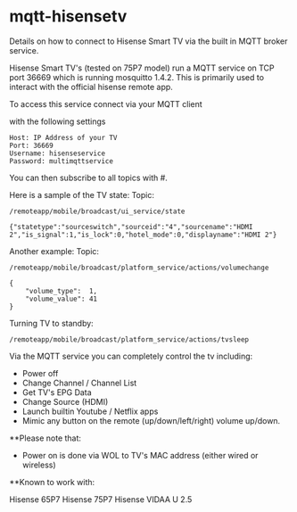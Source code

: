 # mqtt-hisensetv
Details on how to connect to Hisense Smart TV via the built in MQTT broker service.

Hisense Smart TV's (tested on 75P7 model) run a MQTT service on TCP port 36669 which is running mosquitto 1.4.2. This is primarily used to interact with the official hisense remote app.

To access this service connect via your MQTT client

with the following settings
```
Host: IP Address of your TV
Port: 36669
Username: hisenseservice
Password: multimqttservice
```
You can then subscribe to all topics with #.

Here is a sample of the TV state:
Topic:
```
/remoteapp/mobile/broadcast/ui_service/state

{"statetype":"sourceswitch","sourceid":"4","sourcename":"HDMI 2","is_signal":1,"is_lock":0,"hotel_mode":0,"displayname":"HDMI 2"}
```
Another example:
Topic:
```
/remoteapp/mobile/broadcast/platform_service/actions/volumechange

{
	"volume_type":	1,
	"volume_value":	41
}
```
Turning TV to standby:
```
/remoteapp/mobile/broadcast/platform_service/actions/tvsleep
```

Via the MQTT service you can completely control the tv including:

* Power off
* Change Channel / Channel List
* Get TV's EPG Data
* Change Source (HDMI)
* Launch builtin Youtube / Netflix apps
* Mimic any button on the remote (up/down/left/right) volume up/down.


**Please note that:

* Power on  is done via WOL to TV's MAC address (either wired or wireless)

**Known to work with:

Hisense 65P7
Hisense 75P7
Hisense VIDAA U 2.5
